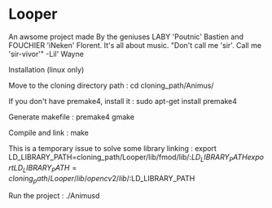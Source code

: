 Looper
======

 An awsome project made By the geniuses LABY 'Poutnic' Bastien and FOUCHIER 'iNeken' Florent. It's all about music. "Don't call me 'sir'. Call me 'sir-vivor'" -Lil' Wayne
 
Installation (linux only)

  Move to the cloning directory path :
  cd cloning_path/Animus/
  
  If you don't have premake4, install it :
  sudo apt-get install premake4
  
  Generate makefile :
  premake4 gmake
  
  Compile and link :
  make
  
  This is a temporary issue to solve some library linking :
  export LD_LIBRARY_PATH=cloning_path/Looper/lib/fmod/lib/:$LD_LIBRARY_PATH
  export LD_LIBRARY_PATH=cloning_path/Looper/lib/opencv2/lib/:$LD_LIBRARY_PATH
  
  Run the project :
  ./Animusd

